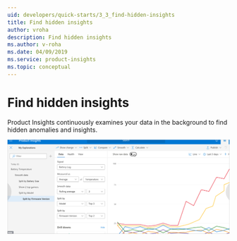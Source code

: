 ```yaml
---
uid: developers/quick-starts/3_3_find-hidden-insights
title: Find hidden insights
author: vroha
description: Find hidden insights
ms.author: v-roha
ms.date: 04/09/2019
ms.service: product-insights
ms.topic: conceptual
---
```

# Find hidden insights

Product Insights continuously examines your data in the background to find hidden anomalies and insights.

![Insight](../tutorials/topn.png)

